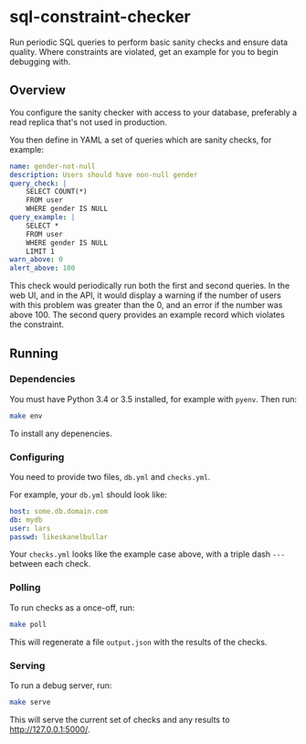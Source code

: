 # sql-constraint-checker

Run periodic SQL queries to perform basic sanity checks and ensure data quality. Where constraints are violated, get an example for you to begin debugging with.

## Overview

You configure the sanity checker with access to your database, preferably a read replica that's not used in production.

You then define in YAML a set of queries which are sanity checks, for example:

```yaml
name: gender-not-null
description: Users should have non-null gender
query_check: |
    SELECT COUNT(*)
    FROM user
    WHERE gender IS NULL
query_example: |
    SELECT *
    FROM user
    WHERE gender IS NULL
    LIMIT 1
warn_above: 0
alert_above: 100
```

This check would periodically run both the first and second queries. In the web UI, and in the API, it would display a warning if the number of users with this problem was greater than the 0, and an error if the number was above 100. The second query provides an example record which violates the constraint.

## Running

### Dependencies

You must have Python 3.4 or 3.5 installed, for example with `pyenv`. Then run:

```bash
make env
```

To install any depenencies.

### Configuring

You need to provide two files, `db.yml` and `checks.yml`.

For example, your `db.yml` should look like:

```yaml
host: some.db.domain.com
db: mydb
user: lars
passwd: likeskanelbullar
```

Your `checks.yml` looks like the example case above, with a triple dash `---` between each check.

### Polling

To run checks as a once-off, run:

```bash
make poll
```

This will regenerate a file `output.json` with the results of the checks.

### Serving

To run a debug server, run:

```bash
make serve
```

This will serve the current set of checks and any results to http://127.0.0.1:5000/.
